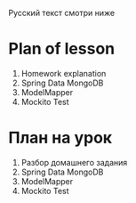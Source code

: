Русский текст смотри ниже

# Plan of lesson <br/>
1. Homework explanation  <br/>
2. Spring Data MongoDB  <br/>
3. ModelMapper  <br/>
4. Mockito Test  <br/>


# План на урок <br/>
1. Разбор домашнего задания  <br/>
2. Spring Data MongoDB  <br/>
3. ModelMapper  <br/>
4. Mockito Test  <br/>
